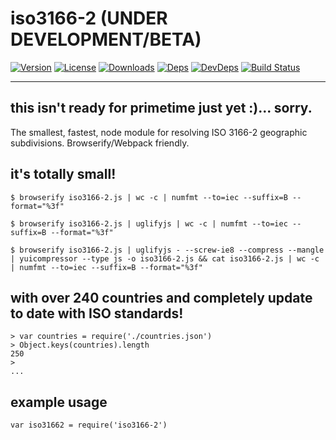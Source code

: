 # iso3166-2 (UNDER DEVELOPMENT/BETA)
[![Version][npm-version-image]][npm-version-url] [![License][npm-license-image]][npm-license-url] [![Downloads][npm-downloads-image]][npm-downloads-url] [![Deps][npm-deps-image]][npm-deps-url] [![DevDeps][npm-devdeps-image]][npm-devdeps-url] [![Build Status][drone-build-image]][drone-build-url]

---
this isn't ready for primetime just yet :)... sorry.
---


The smallest, fastest, node module for resolving ISO 3166-2 geographic subdivisions. Browserify/Webpack friendly.

## it's totally small!
```
$ browserify iso3166-2.js | wc -c | numfmt --to=iec --suffix=B --format="%3f"

$ browserify iso3166-2.js | uglifyjs | wc -c | numfmt --to=iec --suffix=B --format="%3f"

$ browserify iso3166-2.js | uglifyjs - --screw-ie8 --compress --mangle | yuicompressor --type js -o iso3166-2.js && cat iso3166-2.js | wc -c | numfmt --to=iec --suffix=B --format="%3f"

```
## with over 240 countries and completely update to date with ISO standards!
```
> var countries = require('./countries.json')
> Object.keys(countries).length
250
>
...
```

## example usage
```
var iso31662 = require('iso3166-2')
```

[npm-version-url]: https://www.npmjs.com/package/iso3166-2
[npm-version-image]: https://img.shields.io/npm/v/iso3166-2.svg
[npm-license-url]: https://github.com/moimikey/iso3166-2/blob/master/LICENSE
[npm-license-image]: https://img.shields.io/npm/l/iso3166-2.svg
[npm-downloads-url]: https://www.npmjs.com/package/iso3166-2
[npm-downloads-image]: https://img.shields.io/npm/dm/iso3166-2.svg
[npm-deps-url]: https://david-dm.org/moimikey/iso3166-2
[npm-deps-image]: https://img.shields.io/david/moimikey/iso3166-2.svg
[npm-devdeps-url]: https://david-dm.org/moimikey/iso3166-2
[npm-devdeps-image]: https://img.shields.io/david/dev/moimikey/iso3166-2.svg
[drone-build-image]: https://drone.io/github.com/moimikey/iso3166-2/status.png
[drone-build-url]: https://drone.io/github.com/moimikey/iso3166-2/latest
